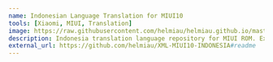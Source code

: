 ```yaml
---
name: Indonesian Language Translation for MIUI10
tools: [Xiaomi, MIUI, Translation]
image: https://raw.githubusercontent.com/helmiau/helmiau.github.io/master/images/indonesian-language-translation-for-miui10.jpg
description: Indonesia translation language repository for MIUI ROM. Extracted from MIUI 10 Global ROM with some translation additions and implementation for MIUI based custom rom such as MiuiPro, MiRoom, RevolutionOS, etc. Use jBART or BARS to translate your own rom.
external_url: https://github.com/helmiau/XML-MIUI10-INDONESIA#readme
---
```

